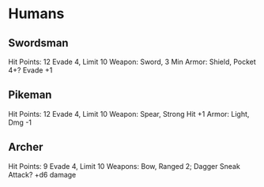 # Humans

## Swordsman

Hit Points: 12
Evade 4, Limit 10
Weapon: Sword, 3 Min
Armor: Shield, Pocket 4+? Evade +1

## Pikeman

Hit Points: 12
Evade 4, Limit 10
Weapon: Spear, Strong Hit +1
Armor: Light, Dmg -1

## Archer

Hit Points: 9
Evade 4, Limit 10
Weapons: Bow, Ranged 2; Dagger Sneak Attack? +d6 damage
